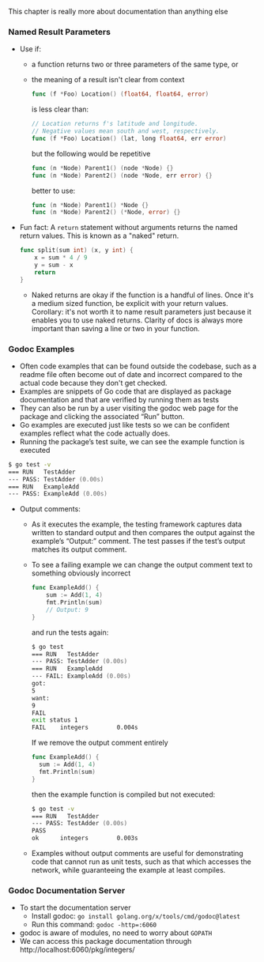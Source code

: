 This chapter is really more about documentation than anything else

### Named Result Parameters

- Use if:

  - a function returns two or three parameters of the same type, or
  - the meaning of a result isn't clear from context

    ```go
    func (f *Foo) Location() (float64, float64, error)
    ```

    is less clear than:

    ```go
    // Location returns f's latitude and longitude.
    // Negative values mean south and west, respectively.
    func (f *Foo) Location() (lat, long float64, err error)
    ```

    but the following would be repetitive

    ```go
    func (n *Node) Parent1() (node *Node) {}
    func (n *Node) Parent2() (node *Node, err error) {}
    ```

    better to use:

    ```go
    func (n *Node) Parent1() *Node {}
    func (n *Node) Parent2() (*Node, error) {}
    ```

- Fun fact: A `return` statement without arguments returns the named return values. This is known as a "naked" return.
  ```go
  func split(sum int) (x, y int) {
      x = sum * 4 / 9
      y = sum - x
      return
  }
  ```
  - Naked returns are okay if the function is a handful of lines. Once it's a medium sized function, be explicit with your return values. Corollary: it's not worth it to name result parameters just because it enables you to use naked returns. Clarity of docs is always more important than saving a line or two in your function.

### Godoc Examples

- Often code examples that can be found outside the codebase, such as a readme file often become out of date and incorrect compared to the actual code because they don't get checked.
- Examples are snippets of Go code that are displayed as package documentation and that are verified by running them as tests
- They can also be run by a user visiting the godoc web page for the package and clicking the associated “Run” button.
- Go examples are executed just like tests so we can be confident examples reflect what the code actually does.
- Running the package’s test suite, we can see the example function is executed

```zsh
$ go test -v
=== RUN   TestAdder
--- PASS: TestAdder (0.00s)
=== RUN   ExampleAdd
--- PASS: ExampleAdd (0.00s)
```

- Output comments:

  - As it executes the example, the testing framework captures data written to standard output and then compares the output against the example’s “Output:” comment. The test passes if the test’s output matches its output comment.
  - To see a failing example we can change the output comment text to something obviously incorrect

    ```go
    func ExampleAdd() {
        sum := Add(1, 4)
        fmt.Println(sum)
        // Output: 9
    }
    ```

    and run the tests again:

    ```zsh
    $ go test
    === RUN   TestAdder
    --- PASS: TestAdder (0.00s)
    === RUN   ExampleAdd
    --- FAIL: ExampleAdd (0.00s)
    got:
    5
    want:
    9
    FAIL
    exit status 1
    FAIL    integers        0.004s
    ```

    If we remove the output comment entirely

    ```go
    func ExampleAdd() {
      sum := Add(1, 4)
      fmt.Println(sum)
    }
    ```

    then the example function is compiled but not executed:

    ```zsh
    $ go test -v
    === RUN   TestAdder
    --- PASS: TestAdder (0.00s)
    PASS
    ok      integers        0.003s
    ```

  - Examples without output comments are useful for demonstrating code that cannot run as unit tests, such as that which accesses the network, while guaranteeing the example at least compiles.

### Godoc Documentation Server

- To start the documentation server
  - Install godoc: `go install golang.org/x/tools/cmd/godoc@latest`
  - Run this command: `godoc -http=:6060`
- godoc is aware of modules, no need to worry about `GOPATH`
- We can access this package documentation through http://localhost:6060/pkg/integers/
